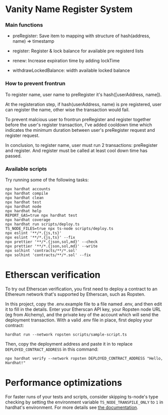 # Vanity Name Register System

### Main functions

- preRegister: Save item to mapping with structure of hash(address, name) => timestamp

- register: Register & lock balance for available pre registerd lists

- renew: Increase expiration time by adding lockTime

- withdrawLockedBalance: width available locked balance


### How to prevent frontrun

To register name, user name to preRegister it's hash([userAddress, name]).

At the registeration step, if hash(userAddress, name) is pre registered, user can register the name, other wise the transaction would fail.

To prevent malcious user to frontrun preRegister and register together before the user's register transaction, I've added cooldown time which indicates the minimum duration between user's preRegister request and register request.

In conclusion, to register name, user must run 2 transactions: preRegister and register.
And register must be called at least cool down time has passed.


### Available scripts
Try running some of the following tasks:

```shell
npx hardhat accounts
npx hardhat compile
npx hardhat clean
npx hardhat test
npx hardhat node
npx hardhat help
REPORT_GAS=true npx hardhat test
npx hardhat coverage
npx hardhat run scripts/deploy.ts
TS_NODE_FILES=true npx ts-node scripts/deploy.ts
npx eslint '**/*.{js,ts}'
npx eslint '**/*.{js,ts}' --fix
npx prettier '**/*.{json,sol,md}' --check
npx prettier '**/*.{json,sol,md}' --write
npx solhint 'contracts/**/*.sol'
npx solhint 'contracts/**/*.sol' --fix
```

# Etherscan verification

To try out Etherscan verification, you first need to deploy a contract to an Ethereum network that's supported by Etherscan, such as Ropsten.

In this project, copy the .env.example file to a file named .env, and then edit it to fill in the details. Enter your Etherscan API key, your Ropsten node URL (eg from Alchemy), and the private key of the account which will send the deployment transaction. With a valid .env file in place, first deploy your contract:

```shell
hardhat run --network ropsten scripts/sample-script.ts
```

Then, copy the deployment address and paste it in to replace `DEPLOYED_CONTRACT_ADDRESS` in this command:

```shell
npx hardhat verify --network ropsten DEPLOYED_CONTRACT_ADDRESS "Hello, Hardhat!"
```

# Performance optimizations

For faster runs of your tests and scripts, consider skipping ts-node's type checking by setting the environment variable `TS_NODE_TRANSPILE_ONLY` to `1` in hardhat's environment. For more details see [the documentation](https://hardhat.org/guides/typescript.html#performance-optimizations).
